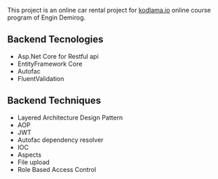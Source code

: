 This project is an online car rental project for <a href="https://www.kodlama.io/" target="_blank">kodlama.io</a> online course program of Engin Demirog.

<h2>Backend Tecnologies</h2>
<ul>
  <li>Asp.Net Core for Restful api</li>

  <li>EntityFramework Core</li>

  <li>Autofac</li>

  <li>FluentValidation</li>
</ul>
<h2>Backend Techniques</h2>
<ul>
  <li>Layered Architecture Design Pattern</li>

  <li>AOP</li>

  <li>JWT</li>

  <li>Autofac dependency resolver</li>

  <li>IOC</li>

  <li>Aspects</li>

  <li>File upload</li>
  
  <li>Role Based Access Control</li>
  </ul>

